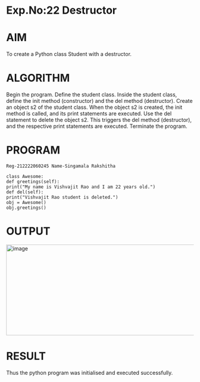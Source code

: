 # Exp.No:22 Destructor
# AIM
To create a Python class Student with a destructor.

# ALGORITHM
Begin the program. Define the student class. Inside the student class, define the init method (constructor) and the del method (destructor). Create an object s2 of the student class. When the object s2 is created, the init method is called, and its print statements are executed. Use the del statement to delete the object s2. This triggers the del method (destructor), and the respective print statements are executed. Terminate the program.

# PROGRAM
~~~
Reg-212222060245 Name-Singamala Rakshitha

class Awesome:
def greetings(self):
print("My name is Vishvajit Rao and I am 22 years old.")
def del(self):
print("Vishvajit Rao student is deleted.")
obj = Awesome()
obj.greetings()
~~~
# OUTPUT
<img width="1333" height="244" alt="image" src="https://github.com/user-attachments/assets/e484f7db-9a65-42d3-8352-7381030e9884" />

# RESULT
Thus the python program was initialised and executed successfully.
